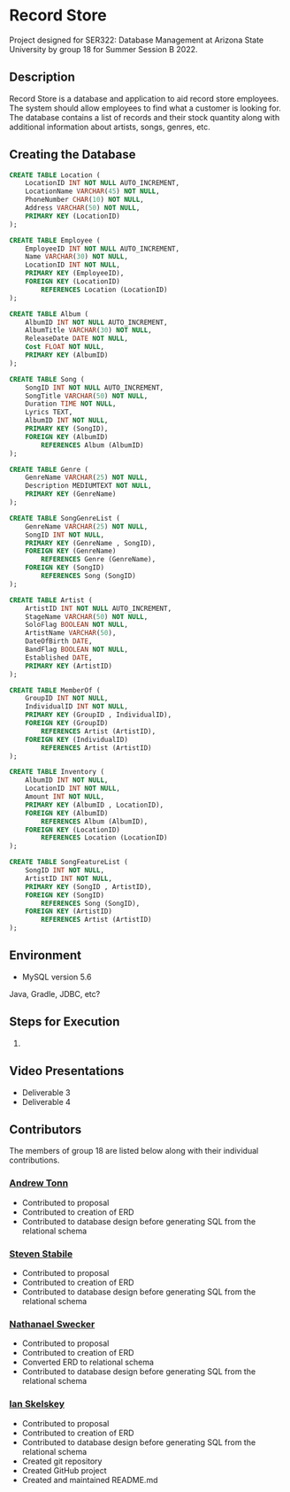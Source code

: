 # Record Store

Project designed for SER322: Database Management at Arizona State University by group 18 for Summer Session B 2022.

## Description

Record Store is a database and application to aid record store employees. The system should allow 
employees to find what a customer is looking for. The database contains a list of records and their stock quantity
along with additional information about artists, songs, genres, etc.

## Creating the Database
```sql
CREATE TABLE Location (
    LocationID INT NOT NULL AUTO_INCREMENT,
    LocationName VARCHAR(45) NOT NULL,
    PhoneNumber CHAR(10) NOT NULL,
    Address VARCHAR(50) NOT NULL,
    PRIMARY KEY (LocationID)
);

CREATE TABLE Employee (
    EmployeeID INT NOT NULL AUTO_INCREMENT,
    Name VARCHAR(30) NOT NULL,
    LocationID INT NOT NULL,
    PRIMARY KEY (EmployeeID),
    FOREIGN KEY (LocationID)
        REFERENCES Location (LocationID)
);

CREATE TABLE Album (
    AlbumID INT NOT NULL AUTO_INCREMENT,
    AlbumTitle VARCHAR(30) NOT NULL,
    ReleaseDate DATE NOT NULL,
    Cost FLOAT NOT NULL,
    PRIMARY KEY (AlbumID)
);

CREATE TABLE Song (
    SongID INT NOT NULL AUTO_INCREMENT,
    SongTitle VARCHAR(50) NOT NULL,
    Duration TIME NOT NULL,
    Lyrics TEXT,
    AlbumID INT NOT NULL,
    PRIMARY KEY (SongID),
    FOREIGN KEY (AlbumID)
        REFERENCES Album (AlbumID)
);

CREATE TABLE Genre (
    GenreName VARCHAR(25) NOT NULL,
    Description MEDIUMTEXT NOT NULL,
    PRIMARY KEY (GenreName)
);

CREATE TABLE SongGenreList (
    GenreName VARCHAR(25) NOT NULL,
    SongID INT NOT NULL,
    PRIMARY KEY (GenreName , SongID),
    FOREIGN KEY (GenreName)
        REFERENCES Genre (GenreName),
    FOREIGN KEY (SongID)
        REFERENCES Song (SongID)
);

CREATE TABLE Artist (
    ArtistID INT NOT NULL AUTO_INCREMENT,
    StageName VARCHAR(50) NOT NULL,
    SoloFlag BOOLEAN NOT NULL,
    ArtistName VARCHAR(50),
    DateOfBirth DATE,
    BandFlag BOOLEAN NOT NULL,
    Established DATE,
    PRIMARY KEY (ArtistID)
);

CREATE TABLE MemberOf (
    GroupID INT NOT NULL,
    IndividualID INT NOT NULL,
    PRIMARY KEY (GroupID , IndividualID),
    FOREIGN KEY (GroupID)
        REFERENCES Artist (ArtistID),
    FOREIGN KEY (IndividualID)
        REFERENCES Artist (ArtistID)
);

CREATE TABLE Inventory (
    AlbumID INT NOT NULL,
    LocationID INT NOT NULL,
    Amount INT NOT NULL,
    PRIMARY KEY (AlbumID , LocationID),
    FOREIGN KEY (AlbumID)
        REFERENCES Album (AlbumID),
    FOREIGN KEY (LocationID)
        REFERENCES Location (LocationID)
);

CREATE TABLE SongFeatureList (
    SongID INT NOT NULL,
    ArtistID INT NOT NULL,
    PRIMARY KEY (SongID , ArtistID),
    FOREIGN KEY (SongID)
        REFERENCES Song (SongID),
    FOREIGN KEY (ArtistID)
        REFERENCES Artist (ArtistID)
);
```
## Environment

- MySQL version 5.6

Java, Gradle, JDBC, etc?

## Steps for Execution

1. 

## Video Presentations

- Deliverable 3
- Deliverable 4

## Contributors 

The members of group 18 are listed below along with their individual contributions.

### [Andrew Tonn](https://github.com/attonn7)

- Contributed to proposal
- Contributed to creation of ERD
- Contributed to database design before generating SQL from the relational schema

### [Steven Stabile](https://github.com/sstabile)

- Contributed to proposal
- Contributed to creation of ERD
- Contributed to database design before generating SQL from the relational schema

### [Nathanael Swecker](https://github.com/ndswecker)

- Contributed to proposal
- Contributed to creation of ERD
- Converted ERD to relational schema
- Contributed to database design before generating SQL from the relational schema

### [Ian Skelskey](https://github.com/IanSkelskey)

- Contributed to proposal
- Contributed to creation of ERD
- Contributed to database design before generating SQL from the relational schema
- Created git repository
- Created GitHub project
- Created and maintained README.md